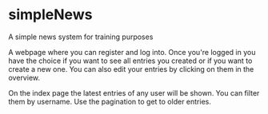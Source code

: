 # simpleNews
A simple news system for training purposes

A webpage where you can register and log into. 
Once you're logged in you have the choice if you want to see
all entries you created or if you want to create a new one.
You can also edit your entries by clicking on them in the overview.

On the index page the latest entries of any user will be shown. 
You can filter them by username. Use the pagination to get to older entries.
